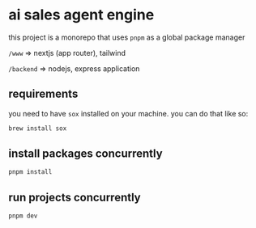 # ai sales agent engine

this project is a monorepo that uses `pnpm` as a global package manager

`/www` => nextjs (app router), tailwind

`/backend` => nodejs, express application

## requirements

you need to have `sox` installed on your machine. you can do that like so:

```bash
brew install sox
```

## install packages concurrently

```bash
pnpm install
```

## run projects concurrently

```bash
pnpm dev
```
